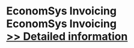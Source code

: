 # EconomSys Invoicing<br />EconomSys Invoicing<br />[>> Detailed information](https://secure.shareit.com/shareit/product.html?productid=300992668&affiliateid=200057808)